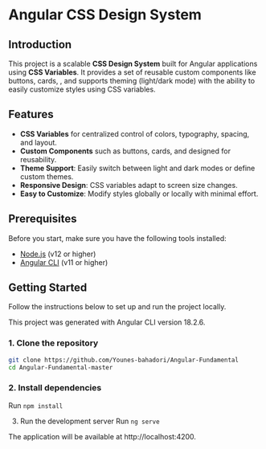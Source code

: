 # Angular CSS Design System

## Introduction
This project is a scalable **CSS Design System** built for Angular applications using **CSS Variables**. It provides a set of reusable custom components like buttons, cards, , and supports theming (light/dark mode) with the ability to easily customize styles using CSS variables.

## Features

- **CSS Variables** for centralized control of colors, typography, spacing, and layout.
- **Custom Components** such as buttons, cards, and  designed for reusability.
- **Theme Support**: Easily switch between light and dark modes or define custom themes.
- **Responsive Design**: CSS variables adapt to screen size changes.
- **Easy to Customize**: Modify styles globally or locally with minimal effort.
  
## Prerequisites

Before you start, make sure you have the following tools installed:

- [Node.js](https://nodejs.org/) (v12 or higher)
- [Angular CLI](https://angular.io/cli) (v11 or higher)
  
## Getting Started

Follow the instructions below to set up and run the project locally.

This project was generated with Angular CLI version 18.2.6.



### 1. Clone the repository

```bash
git clone https://github.com/Younes-bahadori/Angular-Fundamental
cd Angular-Fundamental-master
```
### 2. Install dependencies

Run  `npm install`


3. Run the development server
Run  `ng serve`

The application will be available at http://localhost:4200.

